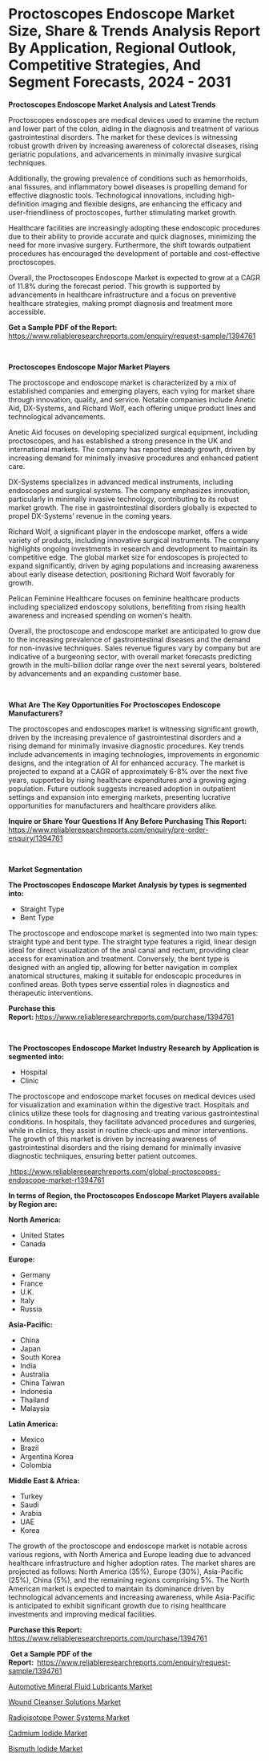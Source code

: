 <p><h1>Proctoscopes Endoscope Market Size, Share & Trends Analysis Report By Application, Regional Outlook, Competitive Strategies, And Segment Forecasts, 2024 - 2031</h1></p><p><strong>Proctoscopes Endoscope Market Analysis and Latest Trends</strong></p>
<p><p>Proctoscopes endoscopes are medical devices used to examine the rectum and lower part of the colon, aiding in the diagnosis and treatment of various gastrointestinal disorders. The market for these devices is witnessing robust growth driven by increasing awareness of colorectal diseases, rising geriatric populations, and advancements in minimally invasive surgical techniques. </p><p>Additionally, the growing prevalence of conditions such as hemorrhoids, anal fissures, and inflammatory bowel diseases is propelling demand for effective diagnostic tools. Technological innovations, including high-definition imaging and flexible designs, are enhancing the efficacy and user-friendliness of proctoscopes, further stimulating market growth. </p><p>Healthcare facilities are increasingly adopting these endoscopic procedures due to their ability to provide accurate and quick diagnoses, minimizing the need for more invasive surgery. Furthermore, the shift towards outpatient procedures has encouraged the development of portable and cost-effective proctoscopes. </p><p>Overall, the Proctoscopes Endoscope Market is expected to grow at a CAGR of 11.8% during the forecast period. This growth is supported by advancements in healthcare infrastructure and a focus on preventive healthcare strategies, making prompt diagnosis and treatment more accessible.</p></p>
<p><strong>Get a Sample PDF of the Report:&nbsp;</strong> <a href="https://www.reliableresearchreports.com/enquiry/request-sample/1394761?utm_campaign=102&utm_medium=2&utm_source=Github&utm_content=ia&utm_term=26122024&utm_id=proctoscopes-endoscope">https://www.reliableresearchreports.com/enquiry/request-sample/1394761</a></p>
<p>&nbsp;</p>
<p><strong>Proctoscopes Endoscope Major Market Players</strong></p>
<p><p>The proctoscope and endoscope market is characterized by a mix of established companies and emerging players, each vying for market share through innovation, quality, and service. Notable companies include Anetic Aid, DX-Systems, and Richard Wolf, each offering unique product lines and technological advancements.</p><p>Anetic Aid focuses on developing specialized surgical equipment, including proctoscopes, and has established a strong presence in the UK and international markets. The company has reported steady growth, driven by increasing demand for minimally invasive procedures and enhanced patient care.</p><p>DX-Systems specializes in advanced medical instruments, including endoscopes and surgical systems. The company emphasizes innovation, particularly in minimally invasive technology, contributing to its robust market growth. The rise in gastrointestinal disorders globally is expected to propel DX-Systems’ revenue in the coming years.</p><p>Richard Wolf, a significant player in the endoscope market, offers a wide variety of products, including innovative surgical instruments. The company highlights ongoing investments in research and development to maintain its competitive edge. The global market size for endoscopes is projected to expand significantly, driven by aging populations and increasing awareness about early disease detection, positioning Richard Wolf favorably for growth.</p><p>Pelican Feminine Healthcare focuses on feminine healthcare products including specialized endoscopy solutions, benefiting from rising health awareness and increased spending on women's health.</p><p>Overall, the proctoscope and endoscope market are anticipated to grow due to the increasing prevalence of gastrointestinal diseases and the demand for non-invasive techniques. Sales revenue figures vary by company but are indicative of a burgeoning sector, with overall market forecasts predicting growth in the multi-billion dollar range over the next several years, bolstered by advancements and an expanding customer base.</p></p>
<p>&nbsp;</p>
<p><strong>What Are The Key Opportunities For Proctoscopes Endoscope Manufacturers?</strong></p>
<p><p>The proctoscopes and endoscopes market is witnessing significant growth, driven by the increasing prevalence of gastrointestinal disorders and a rising demand for minimally invasive diagnostic procedures. Key trends include advancements in imaging technologies, improvements in ergonomic designs, and the integration of AI for enhanced accuracy. The market is projected to expand at a CAGR of approximately 6-8% over the next five years, supported by rising healthcare expenditures and a growing aging population. Future outlook suggests increased adoption in outpatient settings and expansion into emerging markets, presenting lucrative opportunities for manufacturers and healthcare providers alike.</p></p>
<p><strong>Inquire or Share Your Questions If Any Before Purchasing This Report:</strong> <a href="https://www.reliableresearchreports.com/enquiry/pre-order-enquiry/1394761?utm_campaign=102&utm_medium=2&utm_source=Github&utm_content=ia&utm_term=26122024&utm_id=proctoscopes-endoscope">https://www.reliableresearchreports.com/enquiry/pre-order-enquiry/1394761</a></p>
<p>&nbsp;</p>
<p><strong>Market Segmentation</strong></p>
<p><strong>The Proctoscopes Endoscope Market Analysis by types is segmented into:</strong></p>
<p><ul><li>Straight Type</li><li>Bent Type</li></ul></p>
<p><p>The proctoscope and endoscope market is segmented into two main types: straight type and bent type. The straight type features a rigid, linear design ideal for direct visualization of the anal canal and rectum, providing clear access for examination and treatment. Conversely, the bent type is designed with an angled tip, allowing for better navigation in complex anatomical structures, making it suitable for endoscopic procedures in confined areas. Both types serve essential roles in diagnostics and therapeutic interventions.</p></p>
<p><strong>Purchase this Report:&nbsp;</strong><a href="https://www.reliableresearchreports.com/purchase/1394761?utm_campaign=102&utm_medium=2&utm_source=Github&utm_content=ia&utm_term=26122024&utm_id=proctoscopes-endoscope">https://www.reliableresearchreports.com/purchase/1394761</a></p>
<p>&nbsp;</p>
<p><strong>The Proctoscopes Endoscope Market Industry Research by Application is segmented into:</strong></p>
<p><ul><li>Hospital</li><li>Clinic</li></ul></p>
<p><p>The proctoscope and endoscope market focuses on medical devices used for visualization and examination within the digestive tract. Hospitals and clinics utilize these tools for diagnosing and treating various gastrointestinal conditions. In hospitals, they facilitate advanced procedures and surgeries, while in clinics, they assist in routine check-ups and minor interventions. The growth of this market is driven by increasing awareness of gastrointestinal disorders and the rising demand for minimally invasive diagnostic techniques, ensuring better patient outcomes.</p></p>
<p><a href="https://www.reliableresearchreports.com/global-proctoscopes-endoscope-market-r1394761?utm_campaign=102&utm_medium=2&utm_source=Github&utm_content=ia&utm_term=26122024&utm_id=proctoscopes-endoscope">&nbsp;https://www.reliableresearchreports.com/global-proctoscopes-endoscope-market-r1394761</a></p>
<p><strong>In terms of Region, the Proctoscopes Endoscope Market Players available by Region are:</strong></p>
<p>
    <p> <strong> North America: </strong>
        <ul>
            <li>United States</li>
            <li>Canada</li>
        </ul>
        </p> 
    <p> <strong> Europe: </strong>
        <ul>
            <li>Germany</li>
            <li>France</li>
            <li>U.K.</li>
            <li>Italy</li>
            <li>Russia</li>
        </ul>
        </p> 
    <p> <strong> Asia-Pacific: </strong>
        <ul>
            <li>China</li>
            <li>Japan</li>
            <li>South Korea</li>
            <li>India</li>
            <li>Australia</li>
            <li>China Taiwan</li>
            <li>Indonesia</li>
            <li>Thailand</li>
            <li>Malaysia</li>
        </ul>
        </p> 
    <p> <strong> Latin America: </strong>
        <ul>
            <li>Mexico</li>
            <li>Brazil</li>
            <li>Argentina Korea</li>
            <li>Colombia</li>
        </ul>
        </p> 
    <p> <strong> Middle East & Africa: </strong>
        <ul>
            <li>Turkey</li>
            <li>Saudi</li>
            <li>Arabia</li>
            <li>UAE</li>
            <li>Korea</li>
        </ul>
    </p>
    </p>
<p><p>The growth of the proctoscope and endoscope market is notable across various regions, with North America and Europe leading due to advanced healthcare infrastructure and higher adoption rates. The market shares are projected as follows: North America (35%), Europe (30%), Asia-Pacific (25%), China (5%), and the remaining regions comprising 5%. The North American market is expected to maintain its dominance driven by technological advancements and increasing awareness, while Asia-Pacific is anticipated to exhibit significant growth due to rising healthcare investments and improving medical facilities.</p></p>
<p><strong>Purchase this Report: </strong><a href="https://www.reliableresearchreports.com/purchase/1394761?utm_campaign=102&utm_medium=2&utm_source=Github&utm_content=ia&utm_term=26122024&utm_id=proctoscopes-endoscope">https://www.reliableresearchreports.com/purchase/1394761</a></p>
<p>&nbsp;<strong>Get a Sample PDF of the Report:&nbsp;&nbsp;</strong><a href="https://www.reliableresearchreports.com/enquiry/request-sample/1394761?utm_campaign=102&utm_medium=2&utm_source=Github&utm_content=ia&utm_term=26122024&utm_id=proctoscopes-endoscope">https://www.reliableresearchreports.com/enquiry/request-sample/1394761</a></p>
<p><strong></strong></p>
<p><p><a href="https://github.com/NargisHussain75/Market-Research-Report-List-1/blob/main/automotive-mineral-fluid-lubricants-market.md?utm_campaign=102&utm_medium=2&utm_source=Github&utm_content=ia&utm_term=26122024&utm_id=proctoscopes-endoscope">Automotive Mineral Fluid Lubricants Market</a></p><p><a href="https://github.com/FlorianWolf90/Market-Research-Report-List-1/blob/main/wound-cleanser-solutions-market.md?utm_campaign=102&utm_medium=2&utm_source=Github&utm_content=ia&utm_term=26122024&utm_id=proctoscopes-endoscope">Wound Cleanser Solutions Market</a></p><p><a href="https://www.linkedin.com/pulse/radioisotope-power-systems-market-size-expected-accelerate-ijexe?utm_campaign=102&utm_medium=2&utm_source=Github&utm_content=ia&utm_term=26122024&utm_id=proctoscopes-endoscope">Radioisotope Power Systems Market</a></p><p><a href="https://www.linkedin.com/pulse/rev-athenaur-okk4f?utm_campaign=102&utm_medium=2&utm_source=Github&utm_content=ia&utm_term=26122024&utm_id=proctoscopes-endoscope">Cadmium Iodide Market</a></p><p><a href="https://www.linkedin.com/pulse/c-glance-reports-anmec?utm_campaign=102&utm_medium=2&utm_source=Github&utm_content=ia&utm_term=26122024&utm_id=proctoscopes-endoscope">Bismuth Iodide Market</a></p></p>